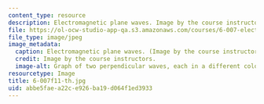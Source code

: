 ```yaml
---
content_type: resource
description: Electromagnetic plane waves. Image by the course instructors.
file: https://ol-ocw-studio-app-qa.s3.amazonaws.com/courses/6-007-electromagnetic-energy-from-motors-to-lasers-spring-2011/abbe5faea22ce926ba19d064f1ed3933_6-007f11-th.jpg
file_type: image/jpeg
image_metadata:
  caption: Electromagnetic plane waves. (Image by the course instructors.)
  credit: Image by the course instructors.
  image-alt: Graph of two perpendicular waves, each in a different color.
resourcetype: Image
title: 6-007f11-th.jpg
uid: abbe5fae-a22c-e926-ba19-d064f1ed3933
---
```

